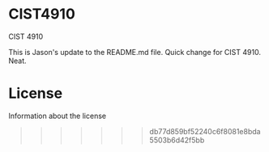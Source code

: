 # CIST4910

CIST 4910 

This is Jason's update to the README.md file.
Quick change for CIST 4910. Neat.
 
# License 
Information about the license
>>>>>>> db77d859bf52240c6f8081e8bda5503b6d42f5bb
